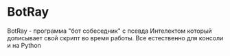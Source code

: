 # BotRay
BotRay - программа "бот собеседник" с псевда Интелектом который дописывает свой скрипт во время работы. Все естественно для консоли и на Python
